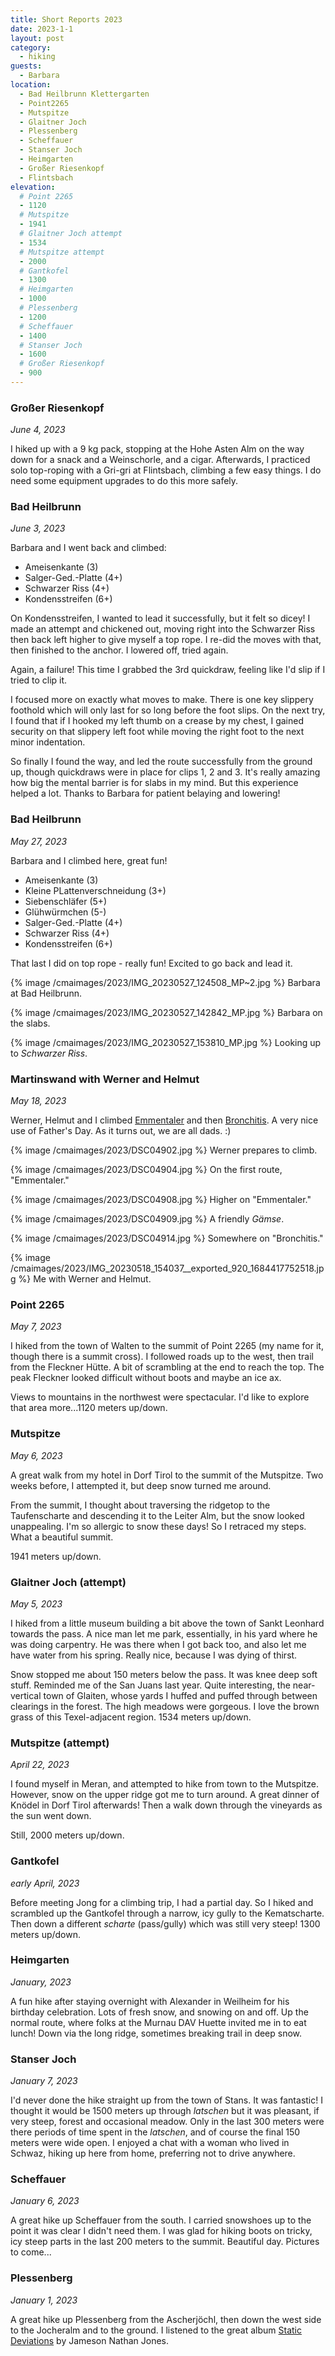 ```yaml
---
title: Short Reports 2023
date: 2023-1-1
layout: post
category:
  - hiking
guests:
  - Barbara
location:
  - Bad Heilbrunn Klettergarten
  - Point2265
  - Mutspitze
  - Glaitner Joch
  - Plessenberg
  - Scheffauer
  - Stanser Joch
  - Heimgarten
  - Großer Riesenkopf
  - Flintsbach
elevation:
  # Point 2265
  - 1120
  # Mutspitze
  - 1941
  # Glaitner Joch attempt
  - 1534
  # Mutspitze attempt
  - 2000
  # Gantkofel
  - 1300
  # Heimgarten
  - 1000
  # Plessenberg
  - 1200
  # Scheffauer
  - 1400
  # Stanser Joch
  - 1600
  # Großer Riesenkopf
  - 900
---
```


### Großer Riesenkopf
_June 4, 2023_

I hiked up with a 9 kg pack, stopping at the Hohe Asten Alm on the way down
for a snack and a Weinschorle, and a cigar. Afterwards, I practiced solo
top-roping with a Gri-gri at Flintsbach, climbing a few easy things.
I do need some equipment upgrades to do this more safely.

### Bad Heilbrunn
_June 3, 2023_

Barbara and I went back and climbed:

* Ameisenkante (3)
* Salger-Ged.-Platte (4+)
* Schwarzer Riss (4+)
* Kondensstreifen (6+)

On Kondensstreifen, I wanted to lead it successfully, but it felt so dicey!
I made an attempt and chickened out, moving right into the Schwarzer Riss then
back left higher to give myself a top rope. I re-did the moves with that, then
finished to the anchor. I lowered off, tried again.

Again, a failure! This time I grabbed the 3rd quickdraw, feeling like I'd
slip if I tried to clip it.

I focused more on exactly what moves to make. There is one key slippery foothold
which will only last for so long before the foot slips. On the next try, I
found that if I hooked my left thumb on a crease by my chest, I gained security
on that slippery left foot while moving the right foot to the next minor indentation.

So finally I found the way, and led the route successfully from the ground up,
though quickdraws were in place for clips 1, 2 and 3. It's really amazing how
big the mental barrier is for slabs in my mind. But this experience helped a lot.
Thanks to Barbara for patient belaying and lowering!

### Bad Heilbrunn
_May 27, 2023_

Barbara and I climbed here, great fun!

* Ameisenkante (3)
* Kleine PLattenverschneidung (3+)
* Siebenschläfer (5+)
* Glühwürmchen (5-)
* Salger-Ged.-Platte (4+)
* Schwarzer Riss (4+)
* Kondensstreifen (6+)

That last I did on top rope - really fun! Excited to go back and lead it.

{% image /cmaimages/2023/IMG_20230527_124508_MP~2.jpg %}
Barbara at Bad Heilbrunn.

{% image /cmaimages/2023/IMG_20230527_142842_MP.jpg %}
Barbara on the slabs.

{% image /cmaimages/2023/IMG_20230527_153810_MP.jpg %}
Looking up to *Schwarzer Riss*.

### Martinswand with Werner and Helmut
_May 18, 2023_

Werner, Helmut and I climbed [Emmentaler](https://www.bergsteigen.com/touren/klettern/emmentaler-martinswand/) and then [Bronchitis](https://www.bergsteigen.com/touren/klettern/bronchitis-martinswand/). A very nice
use of Father's Day. As it turns out, we are all dads. :)

{% image /cmaimages/2023/DSC04902.jpg %}
Werner prepares to climb.

{% image /cmaimages/2023/DSC04904.jpg %}
On the first route, "Emmentaler."

{% image /cmaimages/2023/DSC04908.jpg %}
Higher on "Emmentaler."

{% image /cmaimages/2023/DSC04909.jpg %}
A friendly *Gämse*.

{% image /cmaimages/2023/DSC04914.jpg %}
Somewhere on "Bronchitis."

{% image /cmaimages/2023/IMG_20230518_154037__exported_920_1684417752518.jpg %}
Me with Werner and Helmut.

### Point 2265
_May 7, 2023_

I hiked from the town of Walten to the summit of Point 2265 (my name for it,
though there is a summit cross). I followed roads up to the west, then trail
from the Fleckner Hütte. A bit of scrambling at the end to reach the top.
The peak Fleckner looked difficult without boots and maybe an ice ax.

Views to mountains in the northwest were spectacular. I'd like to explore that
area more...1120 meters up/down.

### Mutspitze
_May 6, 2023_

A great walk from my hotel in Dorf Tirol to the summit of the Mutspitze.
Two weeks before, I attempted it, but deep snow turned me around.

From the summit, I thought about traversing the ridgetop to the Taufenscharte
and descending it to the Leiter Alm, but the snow looked unappealing. I'm
so allergic to snow these days! So I retraced my steps. What a beautiful summit.

1941 meters up/down.

### Glaitner Joch (attempt)
_May 5, 2023_

I hiked from a little museum building a bit above the town of Sankt Leonhard
towards the pass. A nice man let me park, essentially, in his yard where
he was doing carpentry. He was there when I got back too, and also let me
have water from his spring. Really nice, because I was dying of thirst.

Snow stopped me about 150 meters below the pass. It was knee deep soft
stuff. Reminded me of the San Juans last year. Quite interesting, the near-vertical
town of Glaiten, whose yards I huffed and puffed through between clearings in
the forest. The high meadows were gorgeous. I love the brown grass of
this Texel-adjacent region. 1534 meters up/down.

### Mutspitze (attempt)
_April 22, 2023_

I found myself in Meran, and attempted to hike from town to the Mutspitze.
However, snow on the upper ridge got me to turn around. A great dinner of
Knödel in Dorf Tirol afterwards! Then a walk down through the vineyards
as the sun went down.

Still, 2000 meters up/down.

### Gantkofel
_early April, 2023_

Before meeting Jong for a climbing trip, I had a partial day. So I
hiked and scrambled up the Gantkofel through a narrow, icy gully to the Kematscharte.
Then down a different
*scharte* (pass/gully) which was still very steep! 1300 meters up/down.

### Heimgarten
_January, 2023_

A fun hike after staying overnight with Alexander in Weilheim for his birthday
celebration. Lots of fresh snow, and snowing on and off. Up the normal route,
where folks at the Murnau DAV Huette invited me in to eat lunch! Down via
the long ridge, sometimes breaking trail in deep snow.

### Stanser Joch
_January 7, 2023_

I'd never done the hike straight up from the town of Stans. It was fantastic!
I thought it would be 1500 meters up through *latschen* but it was pleasant,
if very steep, forest and occasional meadow. Only in the last 300 meters were
there periods of time spent in the *latschen*, and of course the final 150 meters
were wide open. I enjoyed a chat with a woman who lived in Schwaz, hiking up
here from home, preferring not to drive anywhere.

### Scheffauer
_January 6, 2023_

A great hike up Scheffauer from the south. I carried snowshoes up to the point
it was clear I didn't need them. I was glad for hiking boots on tricky, icy
steep parts in the last 200 meters to the summit. Beautiful day. Pictures to
come...

### Plessenberg
_January 1, 2023_

A great hike up Plessenberg from the Ascherjöchl, then down the west side
to the Jocheralm and to the ground. I listened to the great album
[Static Deviations](https://www.sigmadewe.com/home.html?&L=1) by Jameson Nathan Jones.


